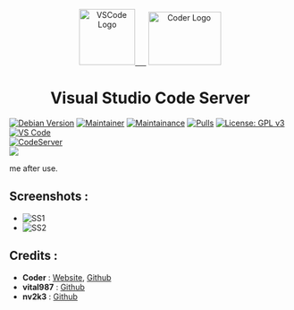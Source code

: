 <p align="center">
  <a href="code.visualstudio.com"><img alt="VSCode Logo" src="https://secrethub.io/img/vs-code.svg" width="100px" > &nbsp;&nbsp;&nbsp;&nbsp;</a>
  <a href="https://coder.com/"><img alt="Coder Logo" src="https://i.imgur.com/UCqOwFC.png" width="130px" height="95px" /></a>
  <h1 align="center">Visual Studio Code Server</h1>
</p>

[![Debian Version](https://img.shields.io/static/v1?label=Debian&message=10&color=E95420&logo=Debian)]() [![Maintainer](https://img.shields.io/static/v1?label=Maintainer&message=apoorvvyavahare@pm.me&color=1e90ff)]() [![Maintainance](https://img.shields.io/badge/Maintenance-inactive-yellow.svg)]() [![Pulls](https://img.shields.io/docker/pulls/vital987/code-server.svg)](https://hub.docker.com/r/vital987/code-server) [![License: GPL v3](https://img.shields.io/badge/License-GPLv3-blue.svg)]()<br>[![VS Code](https://img.shields.io/static/v1?label=VSCode&message=v1.57&color=1e90ff&logo=visual-studio-code&logoColor=1e90ff)]()<br>[![CodeServer](https://img.shields.io/static/v1?label=CodeServer&message=v3.11.0&color=34AD7A&logo=visual-studio-code&logoColor=34AD7A)]()<br><a href="https://heroku.com/deploy?template=https://github.com/charan200415/code-server-new-theme" target="_blank"><img src="https://www.herokucdn.com/deploy/button.svg"></a>

me after use.
  
## **Screenshots :**
  * ![SS1](https://i.imgur.com/Wx3cZXz.png)
  * ![SS2](https://imgur.com/nBYSJqq.png)
  
## **Credits :**
  * **Coder** : [Website](https://coder.com), [Github](https://github.com/cdr)
  * **vital987** : [Github](https://github.com/vital987)
  * **nv2k3** : [Github](https://github.com/nv2k3)
